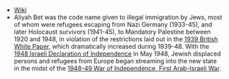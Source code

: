 - [Wiki](https://en.wikipedia.org/wiki/Aliyah_Bet)
- Aliyah Bet was the code name given to illegal immigration by Jews, most of whom were refugees escaping from Nazi Germany (1933-45), and later Holocaust survivors (1941-45), to Mandatory Palestine between 1920 and 1948, in violation of the restrictions laid out in the [1939 British White Paper](1939%20British%20White%20Paper), which dramatically increased during 1939-48. With the [1948 Israeli Declaration of Independence](../1948-%20Israeli-Palestinian%20Period/1948%20Israeli%20Declaration%20of%20Independence) in May 1948, Jewish displaced persons and refugees from Europe began streaming into the new state in the midst of the [1948-49 War of Independence, First Arab-Israeli War](../1948-%20Israeli-Palestinian%20Period/1948-49%20War%20of%20Independence,%20First%20Arab-Israeli%20War).